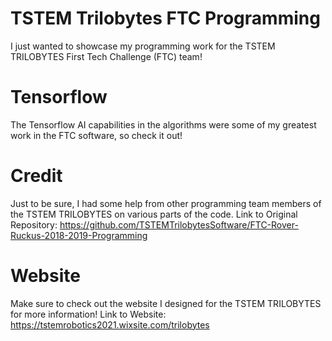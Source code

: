 # TSTEM Trilobytes FTC Programming
I just wanted to showcase my programming work for the TSTEM TRILOBYTES First Tech Challenge (FTC) team! 

# Tensorflow
The Tensorflow AI capabilities in the algorithms were some of my greatest work in the FTC software, so check it out!

# Credit
Just to be sure, I had some help from other programming team members of the TSTEM TRILOBYTES on various parts of the code.
Link to Original Repository: https://github.com/TSTEMTrilobytesSoftware/FTC-Rover-Ruckus-2018-2019-Programming

# Website
Make sure to check out the website I designed for the TSTEM TRILOBYTES for more information!
Link to Website: https://tstemrobotics2021.wixsite.com/trilobytes
